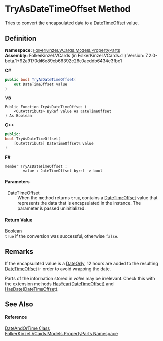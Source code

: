 # TryAsDateTimeOffset Method


Tries to convert the encapsulated data to a <a href="https://learn.microsoft.com/dotnet/api/system.datetimeoffset" target="_blank" rel="noopener noreferrer">DateTimeOffset</a> value.



## Definition
**Namespace:** <a href="dbd283d2-4531-056c-7d94-281acad42316.md">FolkerKinzel.VCards.Models.PropertyParts</a>  
**Assembly:** FolkerKinzel.VCards (in FolkerKinzel.VCards.dll) Version: 7.2.0-beta.1+92a9170dd6e89cb66392c26e0acddb6434e3fbc1

**C#**
``` C#
public bool TryAsDateTimeOffset(
	out DateTimeOffset value
)
```
**VB**
``` VB
Public Function TryAsDateTimeOffset ( 
	<OutAttribute> ByRef value As DateTimeOffset
) As Boolean
```
**C++**
``` C++
public:
bool TryAsDateTimeOffset(
	[OutAttribute] DateTimeOffset% value
)
```
**F#**
``` F#
member TryAsDateTimeOffset : 
        value : DateTimeOffset byref -> bool 
```



#### Parameters
<dl><dt>  <a href="https://learn.microsoft.com/dotnet/api/system.datetimeoffset" target="_blank" rel="noopener noreferrer">DateTimeOffset</a></dt><dd>When the method returns <code>true</code>, contains a <a href="https://learn.microsoft.com/dotnet/api/system.datetimeoffset" target="_blank" rel="noopener noreferrer">DateTimeOffset</a> value that represents the data that is encapsulated in the instance. The parameter is passed uninitialized.</dd></dl>

#### Return Value
<a href="https://learn.microsoft.com/dotnet/api/system.boolean" target="_blank" rel="noopener noreferrer">Boolean</a>  
`true` if the conversion was successful, otherwise `false`.

## Remarks

If the encapsulated value is a <a href="https://learn.microsoft.com/dotnet/api/system.dateonly" target="_blank" rel="noopener noreferrer">DateOnly</a>, 12 hours are added to the resulting <a href="https://learn.microsoft.com/dotnet/api/system.datetimeoffset" target="_blank" rel="noopener noreferrer">DateTimeOffset</a> in order to avoid wrapping the date.

Parts of the information stored in *value* may be irrelevant. Check this with the extension methods <a href="6a174a4e-66db-d134-2c1d-eef1e68afc50.md">HasYear(DateTimeOffset)</a> and <a href="47674f5a-7c08-d541-f3a2-2f2c06757360.md">HasDate(DateTimeOffset)</a>.


## See Also


#### Reference
<a href="2a0f1a62-5c32-3777-bbda-f169201ab209.md">DateAndOrTime Class</a>  
<a href="dbd283d2-4531-056c-7d94-281acad42316.md">FolkerKinzel.VCards.Models.PropertyParts Namespace</a>  
